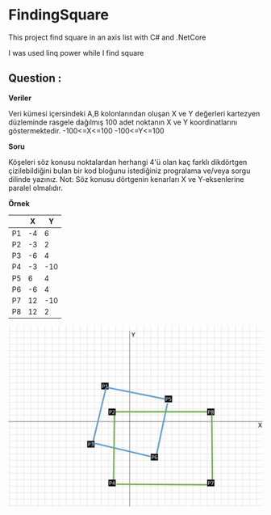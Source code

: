 # FindingSquare
This project find square in an axis list with C# and .NetCore

I was used linq power while I find square

## Question : 

**Veriler**

Veri kümesi içersindeki A,B kolonlarından oluşan X ve Y değerleri kartezyen düzleminde rasgele dağılmış 100 adet noktanın X ve Y koordinatlarını göstermektedir.
-100<=X<=100
-100<=Y<=100

**Soru**

Köşeleri söz konusu noktalardan herhangi 4'ü olan kaç farklı dikdörtgen çizilebildiğini bulan bir kod bloğunu istediğiniz progralama ve/veya sorgu dilinde yazınız. 
Not: Söz konusu dörtgenin kenarları X ve Y-eksenlerine paralel olmalıdır.

**Örnek**

| | X | Y |
| --- | --- | --- |
|P1 |-4 |6 |
|P2	|-3	|2 |
|P3	|-6	|4 |
|P4	|-3	|-10|
|P5	|6	|4 |
|P6	|-6	|4 |
|P7	|12	|-10|
|P8|12	|2|


![alt text](https://github.com/hasancanguler/FindingSquare/blob/master/questionSquare.JPG?raw=true)
